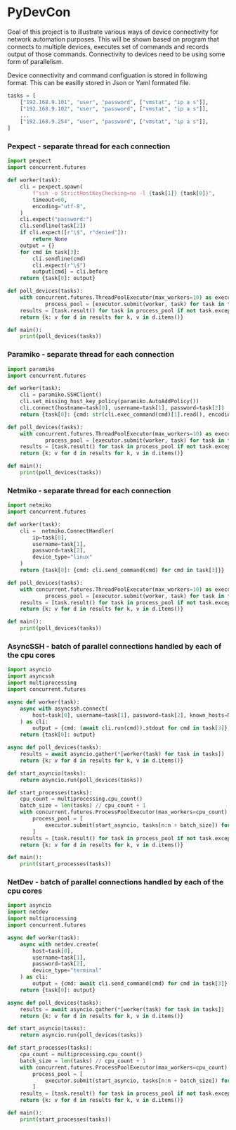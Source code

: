 # PyDevCon

Goal of this project is to illustrate various ways of device connectivity for network automation purposes. This will be shown based on program that connects to multiple devices, executes set of commands and records output of those commands. Connectivity to devices need to be using some form of parallelism.

Device connectivity and command configuation is stored in following format. This can be easilly stored in Json or Yaml formated file.

```python
tasks = [
    ["192.168.9.101", "user", "password", ["vmstat", "ip a s"]],
    ["192.168.9.102", "user", "password", ["vmstat", "ip a s"]],
    ...
    ["192.168.9.254", "user", "password", ["vmstat", "ip a s"]],
]
```

### Pexpect - separate thread for each connection
```python
import pexpect
import concurrent.futures

def worker(task):
    cli = pexpect.spawn(
        f"ssh -o StrictHostKeyChecking=no -l {task[1]} {task[0]}",
        timeout=60,
        encoding="utf-8",
    )
    cli.expect("password:")
    cli.sendline(task[2])
    if cli.expect([r"\$", r"denied"]):
        return None
    output = {}
    for cmd in task[3]:
        cli.sendline(cmd)
        cli.expect(r"\$")
        output[cmd] = cli.before
    return {task[0]: output}

def poll_devices(tasks):
    with concurrent.futures.ThreadPoolExecutor(max_workers=10) as executor:
            process_pool = [executor.submit(worker, task) for task in tasks]
    results = [task.result() for task in process_pool if not task.exception() and task.result()]
    return {k: v for d in results for k, v in d.items()}

def main():
    print(poll_devices(tasks))
```

### Paramiko - separate thread for each connection
```python
import paramiko
import concurrent.futures

def worker(task):
    cli = paramiko.SSHClient()
    cli.set_missing_host_key_policy(paramiko.AutoAddPolicy())
    cli.connect(hostname=task[0], username=task[1], password=task[2])
    return {task[0]: {cmd: str(cli.exec_command(cmd)[1].read(), encoding="utf8") for cmd in task[3]}}

def poll_devices(tasks):
    with concurrent.futures.ThreadPoolExecutor(max_workers=10) as executor:
            process_pool = [executor.submit(worker, task) for task in tasks]
    results = [task.result() for task in process_pool if not task.exception() and task.result()]
    return {k: v for d in results for k, v in d.items()}

def main():
    print(poll_devices(tasks))
```

### Netmiko - separate thread for each connection
```python
import netmiko
import concurrent.futures

def worker(task):
    cli =  netmiko.ConnectHandler(
        ip=task[0],
        username=task[1],
        password=task[2],
        device_type="linux"
    )
    return {task[0]: {cmd: cli.send_command(cmd) for cmd in task[3]}}

def poll_devices(tasks):
    with concurrent.futures.ThreadPoolExecutor(max_workers=10) as executor:
            process_pool = [executor.submit(worker, task) for task in tasks]
    results = [task.result() for task in process_pool if not task.exception() and task.result()]
    return {k: v for d in results for k, v in d.items()}

def main():
    print(poll_devices(tasks))
```

### AsyncSSH - batch of parallel connections handled by each of the cpu cores
```python
import asyncio
import asyncssh
import multiprocessing
import concurrent.futures

async def worker(task):
    async with asyncssh.connect(
        host=task[0], username=task[1], password=task[2], known_hosts=None
    ) as cli:
        output = {cmd: (await cli.run(cmd)).stdout for cmd in task[3]}
    return {task[0]: output}

async def poll_devices(tasks):
    results = await asyncio.gather(*[worker(task) for task in tasks])
    return {k: v for d in results for k, v in d.items()}

def start_asyncio(tasks):
    return asyncio.run(poll_devices(tasks))

def start_processes(tasks):
    cpu_count = multiprocessing.cpu_count()
    batch_size = len(tasks) // cpu_count + 1
    with concurrent.futures.ProcessPoolExecutor(max_workers=cpu_count) as executor:
        process_pool = [
            executor.submit(start_asyncio, tasks[n:n + batch_size]) for n in range(0, len(tasks), batch_size)
        ]   
    results = [task.result() for task in process_pool if not task.exception() and task.result()]
    return {k: v for d in results for k, v in d.items()}

def main():
    print(start_processes(tasks))
```

### NetDev - batch of parallel connections handled by each of the cpu cores
```python
import asyncio
import netdev
import multiprocessing
import concurrent.futures

async def worker(task):
    async with netdev.create(
        host=task[0],
        username=task[1],
        password=task[2],
        device_type="terminal"
    ) as cli:
        output = {cmd: await cli.send_command(cmd) for cmd in task[3]}
    return {task[0]: output}

async def poll_devices(tasks):
    results = await asyncio.gather(*[worker(task) for task in tasks])
    return {k: v for d in results for k, v in d.items()}

def start_asyncio(tasks):
    return asyncio.run(poll_devices(tasks))

def start_processes(tasks):
    cpu_count = multiprocessing.cpu_count()
    batch_size = len(tasks) // cpu_count + 1
    with concurrent.futures.ProcessPoolExecutor(max_workers=cpu_count) as executor:
        process_pool = [
            executor.submit(start_asyncio, tasks[n:n + batch_size]) for n in range(0, len(tasks), batch_size)
        ]   
    results = [task.result() for task in process_pool if not task.exception() and task.result()]
    return {k: v for d in results for k, v in d.items()}

def main():
    print(start_processes(tasks))
```
